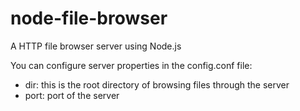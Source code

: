 # node-file-browser
A HTTP file browser server using Node.js

You can configure server properties in the config.conf file:
 - dir: this is the root directory of browsing files through the server
 - port: port of the server